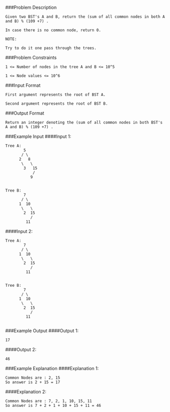###Problem Description
```
Given two BST's A and B, return the (sum of all common nodes in both A and B) % (109 +7) .

In case there is no common node, return 0.

NOTE:

Try to do it one pass through the trees.
```


###Problem Constraints
```
1 <= Number of nodes in the tree A and B <= 10^5

1 <= Node values <= 10^6
```


###Input Format
```
First argument represents the root of BST A.

Second argument represents the root of BST B.
```


###Output Format
```
Return an integer denoting the (sum of all common nodes in both BST's A and B) % (109 +7) .
```


###Example Input
####Input 1:

```
Tree A:
        5
       / \
      2   8
       \   \
        3   15
            /
           9


Tree B:
        7
       / \
      1  10
       \   \
        2  15
           /
         11

```
####Input 2:
```
Tree A:
        7
       / \
      1  10
       \   \
        2  15
           /
         11


Tree B:
        7
       / \
      1  10
       \   \
        2  15
           /
         11


```
###Example Output
####Output 1:

```
17
```
####Output 2:

```
46
```


###Example Explanation
####Explanation 1:

```
Common Nodes are : 2, 15
So answer is 2 + 15 = 17
```
####Explanation 2:

```
Common Nodes are : 7, 2, 1, 10, 15, 11
So answer is 7 + 2 + 1 + 10 + 15 + 11 = 46
```